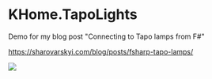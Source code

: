 # KHome.TapoLights

Demo for my blog post "Connecting to Tapo lamps from F#" 

https://sharovarskyi.com/blog/posts/fsharp-tapo-lamps/

<img src="gif-demo-fsharp-tapo.gif"/>
